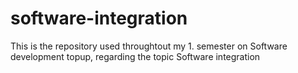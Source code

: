 # software-integration
This is the repository used throughtout my 1. semester on Software development topup, regarding the topic Software integration
